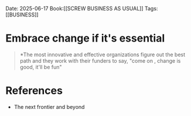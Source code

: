 Date: 2025-06-17
Book:[[SCREW BUSINESS AS USUAL]]
Tags: [[BUSINESS]]


# Embrace change if it's essential

>*The most innovative and effective organizations figure out the best path and they work with their funders to say, "come on , change is good, it'll be fun"

# References
- The next frontier and beyond
 